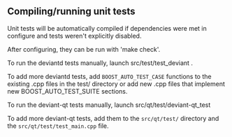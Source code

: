 Compiling/running unit tests
------------------------------------

Unit tests will be automatically compiled if dependencies were met in configure
and tests weren't explicitly disabled.

After configuring, they can be run with 'make check'.

To run the deviantd tests manually, launch src/test/test_deviant .

To add more deviantd tests, add `BOOST_AUTO_TEST_CASE` functions to the existing
.cpp files in the test/ directory or add new .cpp files that
implement new BOOST_AUTO_TEST_SUITE sections.

To run the deviant-qt tests manually, launch src/qt/test/deviant-qt_test

To add more deviant-qt tests, add them to the `src/qt/test/` directory and
the `src/qt/test/test_main.cpp` file.
